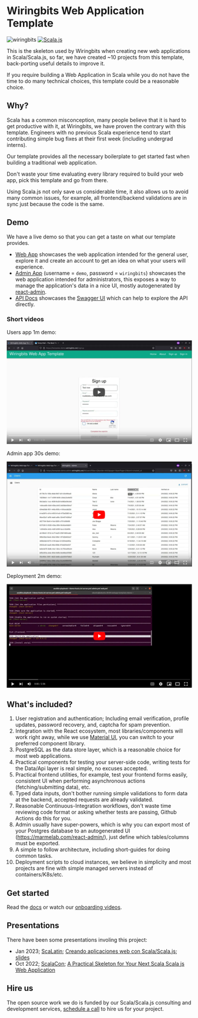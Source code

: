 # Wiringbits Web Application Template

![wiringbits](https://github.com/wiringbits/scala-webapp-template/workflows/Build%20the%20server%20app/badge.svg)
[![Scala.js](https://www.scala-js.org/assets/badges/scalajs-1.6.0.svg)](https://www.scala-js.org)

This is the skeleton used by Wiringbits when creating new web applications in Scala/Scala.js, so far, we have created ~10 projects from this template, back-porting useful details to improve it.

If you require building a Web Application in Scala while you do not have the time to do many technical choices, this template could be a reasonable choice.


## Why?

Scala has a common misconception, many people believe that it is hard to get productive with it, at Wiringbits, we have proven the contrary with this template. Engineers with no previous Scala experience tend to start contributing simple bug fixes at their first week (including undergrad interns).

Our template provides all the necessary boilerplate to get started fast when building a traditional web application.

Don't waste your time evaluating every library required to build your web app, pick this template and go from there.

Using Scala.js not only save us considerable time, it also allows us to avoid many common issues, for example, all frontend/backend validations are in sync just because the code is the same.


## Demo

We have a live demo so that you can get a taste on what our template provides.

- [Web App](https://template-demo.wiringbits.net) showcases the web application intended for the general user, explore it and create an account to get an idea on what your users will experience.
- [Admin App](https://template-demo-admin.wiringbits.net) (username = `demo`, password = `wiringbits`) showcases the web application intended for administrators, this exposes a way to manage the application's data in a nice UI, mostly autogenerated by [react-admin](https://marmelab.com/react-admin/).
- [API Docs](https://template-demo.wiringbits.net/api/docs/index.html) showcases the [Swagger UI](https://swagger.io/tools/swagger-ui/) which can help to explore the API directly.

### Short videos

Users app 1m demo:

[![Users app 1m demo](./docs/assets/demo-video-01.png)](https://youtu.be/hURUK4NCGBk "Users app 1m demo")

Admin app 30s demo:

[![Admin app 30s demo](./docs/assets/demo-video-02.png)](https://youtu.be/78rxfdPOGqk "Admin app 30s demo")

Deployment 2m demo:

[![Deployment 2m demo](./docs/assets/demo-video-03.png)](https://youtu.be/cN599dMa9EA "Deployment 2m demo")


## What's included?

1. User registration and authentication; Including email verification, profile updates, password recovery, and, captcha for spam prevention.
2. Integration with the React ecosystem, most libraries/components will work right away, while we use [Material UI](https://v3.mui.com/), you can switch to your preferred component library.
3. PostgreSQL as the data store layer, which is a reasonable choice for most web applications.
4. Practical components for testing your server-side code, writing tests for the Data/Api layer is real simple, no excuses accepted.
5. Practical frontend utilities, for example, test your frontend forms easily, consistent UI when performing asynchronous actions (fetching/submitting data), etc.
6. Typed data inputs, don't bother running simple validations to form data at the backend, accepted requests are already validated.
7. Reasonable Continuous-Integration workflows, don't waste time reviewing code format or asking whether tests are passing, Github Actions do this for you.
8. Admin usually have super-powers, which is why you can export most of your Postgres database to an autogenerated UI (https://marmelab.com/react-admin/), just define which tables/columns must be exported.
9. A simple to follow architecture, including short-guides for doing common tasks.
10. Deployment scripts to cloud instances, we believe in simplicity and most projects are fine with simple managed servers instead of containers/K8s/etc.

## Get started

Read the [docs](./docs/README.md) or watch our [onboarding videos](http://onboarding.wiringbits.net).


## Presentations

There have been some presentations involing this project:

- Jan 2023; [ScaLatin](https://scalac.io/scalatin/); [Creando aplicaciones web con Scala/Scala.js](https://www.youtube.com/watch?v=PqI8brUxCRg); [slides](http://scalatin2023.wiringbits.net)
- Oct 2022; [ScalaCon](https://www.scalacon.org/); [A Practical Skeleton for Your Next Scala Scala js Web Application](https://www.youtube.com/watch?v=xWGMr0AsAMU)


## Hire us

The open source work we do is funded by our Scala/Scala.js consulting and development services, [schedule a call](http://alexis.wiringbits.net/) to hire us for your project.
